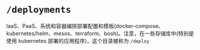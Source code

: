 # `/deployments`
IaaS、PaaS、系统和容器编排部署配置和模板(docker-compose、kubernetes/helm、mesos、terraform、bosh)。注意，在一些存储库中(特别是使用 kubernetes 部署的应用程序)，这个目录被称为 `/deploy`